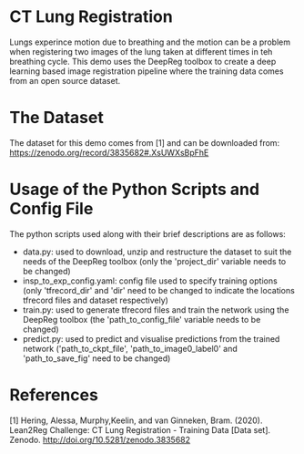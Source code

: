 # CT Lung Registration
Lungs experince motion due to breathing and the motion can be a problem when registering two images of the lung taken at different times in teh breathing cycle. This demo uses the DeepReg toolbox to create a deep learning based image registration pipeline where the training data comes from an open source dataset.

# The Dataset
The dataset for this demo comes from [1] and can be downloaded from:
https://zenodo.org/record/3835682#.XsUWXsBpFhE

# Usage of the Python Scripts and Config File
The python scripts used along with their brief descriptions are as follows:
- data.py: used to download, unzip and restructure the dataset to suit the needs of the DeepReg toolbox (only the 'project_dir' variable needs to be changed)
- insp_to_exp_config.yaml: config file used to specify training options (only 'tfrecord_dir' and 'dir' need to be changed to indicate the locations tfrecord files and dataset respectively)
- train.py: used to generate tfrecord files and train the network using the DeepReg toolbox (the 'path_to_config_file' variable needs to be changed)
- predict.py: used to predict and visualise predictions from the trained network ('path_to_ckpt_file', 'path_to_image0_label0' and 'path_to_save_fig' need to be changed)

# References 
[1] Hering, Alessa, Murphy,Keelin, and van Ginneken, Bram. (2020). Lean2Reg Challenge: CT Lung Registration - Training Data [Data set]. Zenodo. http://doi.org/10.5281/zenodo.3835682

